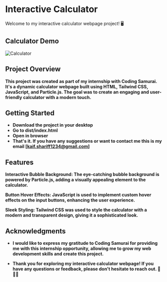 # Interactive Calculator
Welcome to my interactive calculator webpage project! 🖥️

## Calculator Demo

![Calculator](https://github.com/Kaif-Shariff/CODINGSAMURAI/assets/93507427/8eaafb7f-cecb-451e-bc71-bc3f3650125f)

## Project Overview
**This project was created as part of my internship with Coding Samurai. It's a dynamic calculator webpage built using HTML, Tailwind CSS, JavaScript, and Particle.js. The goal was to create an engaging and user-friendly calculator with a modern touch.**

## Getting Started

- **Download the project in your desktop**
- **Go to dist/index.html**
- **Open in browser**
- **That's it. If you have any suggestions or want to contact me this is my email [kaif.shariff1234@gmail.com]**

## Features
**Interactive Bubble Background: The eye-catching bubble background is powered by Particle.js, adding a visually appealing element to the calculator.**

**Button Hover Effects: JavaScript is used to implement custom hover effects on the input buttons, enhancing the user experience.**

**Sleek Styling: Tailwind CSS was used to style the calculator with a modern and transparent design, giving it a sophisticated look.**

## Acknowledgments
- **I would like to express my gratitude to Coding Samurai for providing me with this internship opportunity, allowing me to grow my web development skills and create this project.**

- **Thank you for exploring my interactive calculator webpage! If you have any questions or feedback, please don't hesitate to reach out. 🚀👩‍💻**
